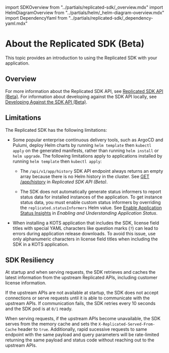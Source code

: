 import SDKOverview from "../partials/replicated-sdk/_overview.mdx"
import HelmDiagramOverview from "../partials/helm/_helm-diagram-overview.mdx"
import DependencyYaml from "../partials/replicated-sdk/_dependency-yaml.mdx"

# About the Replicated SDK (Beta)

This topic provides an introduction to using the Replicated SDK with your application.

## Overview

<SDKOverview/>

For more information about the Replicated SDK API, see [Replicated SDK API (Beta)](/reference/replicated-sdk-apis). For information about developing against the SDK API locally, see [Developing Against the SDK API (Beta)](replicated-sdk-development).

## Limitations

The Replicated SDK has the following limitations:

* Some popular enterprise continuous delivery tools, such as ArgoCD and Pulumi, deploy Helm charts by running `helm template` then `kubectl apply` on the generated manifests, rather than running `helm install` or `helm upgrade`.  The following limitations apply to applications installed by running `helm template` then `kubectl apply`:

  * The `/api/v1/app/history` SDK API endpoint always returns an empty array because there is no Helm history in the cluster. See [GET /app/history](/reference/replicated-sdk-apis#get-apphistory) in _Replicated SDK API (Beta)_.

  * The SDK does not automatically generate status informers to report status data for installed instances of the application. To get instance status data, you must enable custom status informers by overriding the `replicated.statusInformers` Helm value. See [Enable Application Status Insights](/vendor/insights-app-status#enable-application-status-insights) in _Enabling and Understanding Application Status_.
 
* When installing a KOTS application that includes the SDK, license field titles with special YAML characters like question marks (`?`) can lead to errors during application release downloads. To avoid this issue, use only alphanumeric characters in license field titles when including the SDK in a KOTS application.

## SDK Resiliency

At startup and when serving requests, the SDK retrieves and caches the latest information from the upstream Replicated APIs, including customer license information.

If the upstream APIs are not available at startup, the SDK does not accept connections or serve requests until it is able to communicate with the upstream APIs. If communication fails, the SDK retries every 10 seconds and the SDK pod is at `0/1` ready.

When serving requests, if the upstream APIs become unavailable, the SDK serves from the memory cache and sets the `X-Replicated-Served-From-Cache` header to `true`.  Additionally, rapid sucessive requests to same endpoint with the same payload and query parameters will be rate-limited returning the same payload and status code without reaching out to the upstream APIs. 
